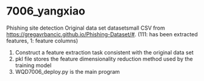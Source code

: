 # 7006_yangxiao
Phishing site detection
Original data set datasetsmall CSV from https://gregavrbancic.github.io/Phishing-Dataset/#. (111: has been extracted features, 1: feature columns)
1. Construct a feature extraction task consistent with the original data set
2. pkl file stores the feature dimensionality reduction method used by the training model
3. WQD7006_deploy.py is the main program
